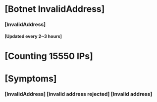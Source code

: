 # [Botnet InvalidAddress]
### [InvalidAddress]
#### [Updated every 2~3 hours]

# [Counting 15550 IPs]

# [Symptoms] 

###   [InvalidAddress] [invalid address rejected] [Invalid address]
